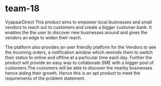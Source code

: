 # team-18
VyapaarDirect
This product aims to empower local businesses and small vendors to reach out to customers and create a bigger customer bank. It enables the 
the user to discover new businesses around and gives the vendors an edge to widen their reach.

The platform also provides an user friendly platform for the Vendors to see the incoming orders, a notification window which reminds them to switch their status to online and offline at a particular time each day. Further the product will provide an easy way to collaborate SME with a bigger pool of customers.The customers will be able to discover the nearby businesses hence aiding their growth. Hence this is an apt product to meet the requirements of the problem statement.
